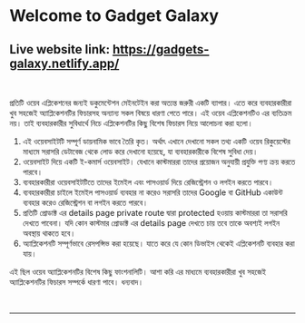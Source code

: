 # Welcome to Gadget Galaxy
<h2>Live website link: <a href="https://gadgets-galaxy.netlify.app/" target="_blank">https://gadgets-galaxy.netlify.app/</a></h2>
<br/>

<section>
    <article>
        <p>প্রতিটি ওয়েব এপ্লিকেশনের জন্যই ডকুমেন্টেশন মেইনটেইন করা অত্যন্ত জরুরী একটি ব্যাপার। এতে করে ব্যবহারকারীরা খুব সহজেই অ্যাপ্লিকেশনটির ফিচারসহ অন্যান্য সকল বিষয়ে ধারণা পেতে পারে। এই ওয়েব এপ্লিকেশনটিও এর ব্যতিক্রম নয়। তাই ব্যবহারকারীর সুবিধার্থে নিচে এপ্লিকেশনটির কিছু বিশেষ ফিচারস নিয়ে আলোচনা করা হলো।</p>
        <ol>
            <li>এই ওয়েবসাইটটি সম্পূর্ণ ডায়নামিক ভাবে তৈরি কৃত। অর্থাৎ এখানে দেখানো সকল তথ্য একটি ওয়েব রিকুয়েস্টের মাধ্যমে সরাসরি ডেটাবেজ থেকে লোড করে দেখানো হয়েছে, যা ব্যবহারকারীকে বিশেষ সুবিধা দেয়।</li>
            <li>ওয়েবসাইট দিয়ে একটি ই-কমার্স ওয়েবসাইট। যেখানে কাস্টমাররা তাদের প্রয়োজন অনুযায়ী প্রযুক্তি পণ্য ক্রয় করতে পারবে।</li>
            <li>ব্যবহারকারীরা ওয়েবসাইটটিতে তাদের ইমেইল এবং পাসওয়ার্ড দিয়ে রেজিস্ট্রেশন ও লগইন করতে পারবে।</li>
            <li>ব্যবহারকারীরা চাইলে ইমেইল পাসওয়ার্ড ব্যবহার না করেও সরাসরি তাদের Google বা GitHub একাউন্ট ব্যবহার করেও রেজিস্ট্রেশন বা লগইন করতে পারবে।</li>
            <li>প্রতিটি প্রোডাক্ট এর details page private route দ্বারা protected হওয়ায় কাস্টমাররা তা সরাসরি দেখতে পাবেনা।
যদি কোন কাস্টমার প্রোডাক্ট এর details page দেখতে চায় তবে তাকে অবশ্যই লগইন অবস্থায় থাকতে হবে।</li>
            <li>অ্যাপ্লিকেশনটি সম্পূর্ণভাবে রেসপন্সিভ করা হয়েছে। যাতে করে যে কোন ডিভাইস থেকেই এপ্লিকেশনটি ব্যবহার করা যায়।</li>
        </ol>
        <p>এই ছিল ওয়েব অ্যাপ্লিকেশনটির বিশেষ কিছু ফাংশনালিটি। আশা করি এর মাধ্যমে ব্যবহারকারীরা খুব সহজেই অ্যাপ্লিকেশনটির ফিচারস সম্পর্কে ধারণা পাবে।
        ধন্যবাদ।</p>
    </article>
</section>

<br/>
<hr/>